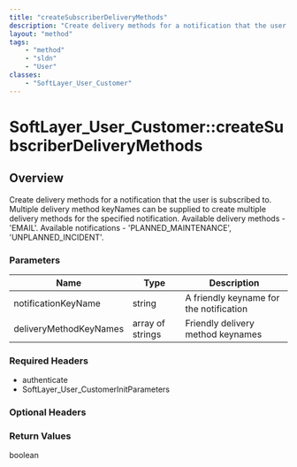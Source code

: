 ```yaml
---
title: "createSubscriberDeliveryMethods"
description: "Create delivery methods for a notification that the user is subscribed to. Multiple delivery method keyNames can be supp... "
layout: "method"
tags:
    - "method"
    - "sldn"
    - "User"
classes:
    - "SoftLayer_User_Customer"
---
```

# SoftLayer_User_Customer::createSubscriberDeliveryMethods
## Overview 
Create delivery methods for a notification that the user is subscribed to. Multiple delivery method keyNames can be supplied to create multiple delivery methods for the specified notification. Available delivery methods - 'EMAIL'. Available notifications - 'PLANNED_MAINTENANCE', 'UNPLANNED_INCIDENT'. 

### Parameters 
|Name | Type | Description |
| --- | --- | --- |
|notificationKeyName| string| A friendly keyname for the notification|
|deliveryMethodKeyNames| array of strings| Friendly delivery method keynames|


### Required Headers
* authenticate
* SoftLayer_User_CustomerInitParameters

### Optional Headers

### Return Values
boolean
